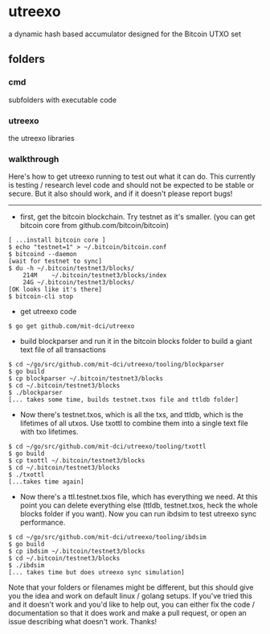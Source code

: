 # utreexo

a dynamic hash based accumulator designed for the Bitcoin UTXO set

## folders

### cmd

subfolders with executable code

### utreexo

the utreexo libraries

### walkthrough

Here's how to get utreexo running to test out what it can do.  This currently is testing / research level code and should not be expected to be stable or secure.  But it also should work, and if it doesn't please report bugs!

---

* first, get the bitcoin blockchain.  Try testnet as it's smaller.  (you can get bitcoin core from github.com/bitcoin/bitcoin)

```
[ ...install bitcoin core ]
$ echo "testnet=1" > ~/.bitcoin/bitcoin.conf
$ bitcoind --daemon
[wait for testnet to sync]
$ du -h ~/.bitcoin/testnet3/blocks/
	214M	~/.bitcoin/testnet3/blocks/index
	24G	~/.bitcoin/testnet3/blocks/
[OK looks like it's there]
$ bitcoin-cli stop
```

* get utreexo code

```
$ go get github.com/mit-dci/utreexo
```

* build blockparser and run it in the bitcoin blocks folder to build a giant text file of all transactions

```
$ cd ~/go/src/github.com/mit-dci/utreexo/tooling/blockparser
$ go build
$ cp blockparser ~/.bitcoin/testnet3/blocks
$ cd ~/.bitcoin/testnet3/blocks
$ ./blockparser
[... takes some time, builds testnet.txos file and ttldb folder]
```

* Now there's testnet.txos, which is all the txs, and ttldb, which is the lifetimes of all utxos.  Use txottl to combine them into a single text file with txo lifetimes.

```
$ cd ~/go/src/github.com/mit-dci/utreexo/tooling/txottl
$ go build
$ cp txottl ~/.bitcoin/testnet3/blocks
$ cd ~/.bitcoin/testnet3/blocks
$ ./txottl
[...takes time again]
```

* Now there's a ttl.testnet.txos file, which has everything we need.  At this point you can delete everything else (ttldb, testnet.txos, heck the whole blocks folder if you want).  Now you can run ibdsim to test utreexo sync performance.

```
$ cd ~/go/src/github.com/mit-dci/utreexo/tooling/ibdsim
$ go build
$ cp ibdsim ~/.bitcoin/testnet3/blocks
$ cd ~/.bitcoin/testnet3/blocks
$ ./ibdsim
[... takes time but does utreexo sync simulation]
```

Note that your folders or filenames might be different, but this should give you the idea and work on default linux / golang setups.  If you've tried this and it doesn't work and you'd like to help out, you can either fix the code / documentation so that it does work and make a pull request, or open an issue describing what doesn't work.  Thanks!
